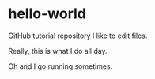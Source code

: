 # hello-world
GitHub tutorial repository
I like to edit files.

Really, this is what I do all day.

Oh and I go running sometimes.
